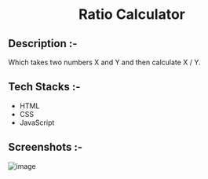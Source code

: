 # <p align="center">Ratio Calculator</p>

## Description :-

Which takes two numbers X and Y and then calculate X / Y.

## Tech Stacks :-

- HTML
- CSS
- JavaScript

## Screenshots :-

![image](https://i.ibb.co/TKQMkz0/Screenshot-from-2024-01-11-09-21-26.png)
